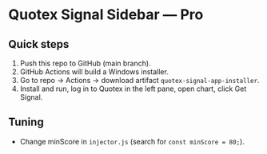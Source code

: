 # Quotex Signal Sidebar — Pro

## Quick steps
1. Push this repo to GitHub (main branch).
2. GitHub Actions will build a Windows installer.
3. Go to repo → Actions → download artifact `quotex-signal-app-installer`.
4. Install and run, log in to Quotex in the left pane, open chart, click Get Signal.

## Tuning
- Change minScore in `injector.js` (search for `const minScore = 80;`).
